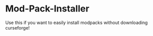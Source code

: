 # Mod-Pack-Installer
Use this if you want to easily install modpacks without downloading curseforge!
